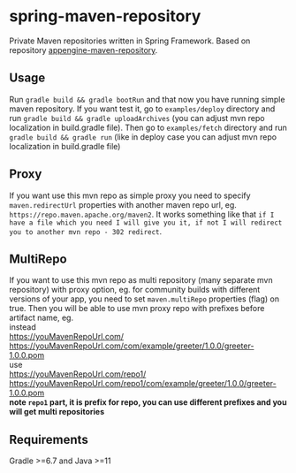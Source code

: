 # spring-maven-repository

Private Maven repositories written in Spring Framework. Based on repository [appengine-maven-repository](https://github.com/renaudcerrato/appengine-maven-repository).

## Usage
Run `gradle build && gradle bootRun` and that now you have running simple maven repository.
If you want test it, go to `examples/deploy` directory and run `gradle build && gradle uploadArchives` (you can adjust mvn repo localization in build.gradle file).
Then go to `examples/fetch` directory and run `gradle build && gradle run` (like in deploy case you can adjust mvn repo localization in build.gradle file)

## Proxy
If you want use this mvn repo as simple proxy you need to specify `maven.redirectUrl` properties with another maven repo url, eg. `https://repo.maven.apache.org/maven2`. 
It works something like that `if I have a file which you need I will give you it, if not I will redirect you to another mvn repo - 302 redirect`.


## MultiRepo
If you want to use this mvn repo as multi repository (many separate mvn repository) with proxy option, eg. for community builds with different versions of your app, you need to set `maven.multiRepo` properties (flag) on true.
Then you will be able to use mvn proxy repo with prefixes before artifact name, eg.  
instead  
https://youMavenRepoUrl.com/  
https://youMavenRepoUrl.com/com/example/greeter/1.0.0/greeter-1.0.0.pom  
use  
https://youMavenRepoUrl.com/repo1/  
https://youMavenRepoUrl.com/repo1/com/example/greeter/1.0.0/greeter-1.0.0.pom   
**note `repo1` part, it is prefix for repo, you can use different prefixes and you will get multi repositories**

## Requirements
Gradle >=6.7 and Java >=11